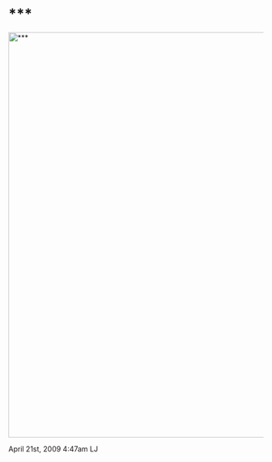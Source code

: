 # \*\*\*

<img src="http://www.ljplus.ru/img4/o/t/ote_biz/FORMS_by_Gesell.jpg"
width="533" height="800" alt="***" />

<span id="timestamp"> April 21st, 2009 4:47am </span> <span
class="tag">LJ</span>
